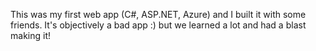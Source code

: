 This was my first web app (C#, ASP.NET, Azure) and I built it with some friends. It's objectively a bad app :) but we learned a lot and had a blast making it!
